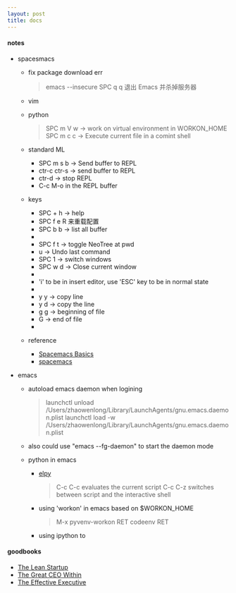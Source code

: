 ```yaml
---
layout: post
title: docs
---
```


#### notes

* spacesmacs
  - fix package download err
    > emacs --insecure
    > SPC q q 退出 Emacs 并杀掉服务器

  - vim

  - python
    > SPC m V w -> work on virtual environment in WORKON_HOME
    > SPC m c c -> Execute current file in a comint shell

  - standard ML
    + SPC m s b -> Send buffer to REPL
    + ctr-c ctr-s -> send buffer to REPL
    + ctr-d -> stop REPL
    + C-c M-o in the REPL buffer

  - keys
    + SPC + h -> help
    + SPC f e R 来重载配置
    + SPC b b -> list all buffer
    +
    + SPC f t -> toggle NeoTree at pwd
    + u -> Undo last command
    + SPC 1   -> switch windows
    + SPC w d -> Close current window
    +
    + 'i' to be in insert editor, use 'ESC' key to be in normal state
    +
    + y y -> copy line
    + y d -> copy the line
    + g g -> beginning of file
    + G   -> end of file
    +
  - reference
    + [Spacemacs Basics](https://search-and-deploy.gitlab.io/cheat-sheets/spacemacs-basics/)
    + [spacemacs](https://wiki.archlinux.org/index.php/Spacemacs#Install_Spacemacs)

* emacs
  - autoload emacs daemon when logining
    > launchctl unload /Users/zhaowenlong/Library/LaunchAgents/gnu.emacs.daemon.plist
    > launchctl load -w /Users/zhaowenlong/Library/LaunchAgents/gnu.emacs.daemon.plist

  -  also could use "emacs --fg-daemon" to start the daemon mode

  - python in emacs
    + [elpy](https://elpy.readthedocs.io/en/latest/index.html)
      > C-c C-c evaluates the current script
      > C-c C-z switches between script and the interactive shell

    + using 'workon' in emacs based on $WORKON_HOME
      > M-x pyvenv-workon RET codeenv RET
    + using ipython to

#### goodbooks
* [The Lean Startup](https://www.amazon.com/Lean-Startup-Entrepreneurs-Continuous-Innovation/dp/B005MM7HY8/ref=sr_1_1?crid=SVIK2EFUKTBZ&dchild=1&keywords=the+lean+startup&qid=1588064286&sprefix=the+lean+startup%2Caps%2C330&sr=8-1)
* [The Great CEO Within](https://www.goodreads.com/book/show/48691943-the-great-ceo-within)
* [The Effective Executive](https://www.goodreads.com/book/show/48019.The_Effective_Executive?ac=1&from_search=true&qid=76WiM1JVBT&rank=1)
